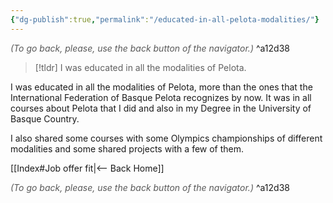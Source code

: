 ```yaml
---
{"dg-publish":true,"permalink":"/educated-in-all-pelota-modalities/"}
---
```




<div class="transclusion internal-embed is-loaded"><div class="markdown-embed">




<font color="#595959">*(To go back, please, use the back button of the navigator.)*</font> 
^a12d38



</div></div>


> [!tldr]
> I was educated in all the modalities of Pelota.

I was educated in all the modalities of Pelota, more than the ones that the International Federation of Basque Pelota recognizes by now. It was in all courses about Pelota that I did and also in my Degree in the University of Basque Country.

I also shared some courses with some Olympics championships of different modalities and some shared projects with a few of them.


<div class="transclusion internal-embed is-loaded"><div class="markdown-embed">





[[Index#Job offer fit|<-- Back Home]]

<div class="transclusion internal-embed is-loaded"><div class="markdown-embed">




<font color="#595959">*(To go back, please, use the back button of the navigator.)*</font> 
^a12d38



</div></div>


</div></div>

